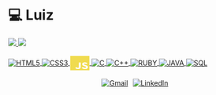 # 💻 Luiz

 <div>
   <a href="https://github.com/Luiz-BSanto">
   <img height="180em" src="https://github-readme-stats.vercel.app/api?username=Luiz-BSantos&show_icons=true&theme=radical&include_all_commits=true&locale=pt-br"/>
    <img height="200em" src="https://github-readme-stats.vercel.app/api/top-langs/?username=Luiz-BSantos&theme=radical&include_all_commits=true&locale=pt-br"/>
    
</div>
    
<div style="display: inline_block"><br>
  <img align="center" alt="HTML5" height="30" width="40" src="https://cdn.jsdelivr.net/gh/devicons/devicon@latest/icons/html5/html5-original.svg" />
  <img align="center" alt="CSS3" height="30" width="40" src="https://cdn.jsdelivr.net/gh/devicons/devicon@latest/icons/css3/css3-original.svg" />
  <img align="center" alt="JS" height="30" width="40" src="https://raw.githubusercontent.com/devicons/devicon/master/icons/javascript/javascript-plain.svg">
  <img align="center" alt="C" height="30" width="40" src="https://cdn.jsdelivr.net/gh/devicons/devicon@latest/icons/c/c-original.svg">
  <img align="center" alt="C++" height="30" width="40" src="https://cdn.jsdelivr.net/gh/devicons/devicon@latest/icons/cplusplus/cplusplus-original.svg"">
  <img align="center" alt="RUBY" height="30" width="40" src="https://cdn.jsdelivr.net/gh/devicons/devicon@latest/icons/ruby/ruby-original.svg" />
  <img align="center" alt="JAVA" height="30" width="40" src="https://cdn.jsdelivr.net/gh/devicons/devicon@latest/icons/java/java-original.svg" />
  <img align="center" alt="SQL" height="30" width="40" src="https://cdn.jsdelivr.net/gh/devicons/devicon@latest/icons/azuresqldatabase/azuresqldatabase-original.svg" />

   


</div>
 
<br>
 
<div style="display: flex; justify-content: center; gap: 10px; align-items: center;">

  <a href="mailto:luizantoniobarbosa74@gmail.com?subject=Contato&body=Olá,%20gostaria%20de%20entrar%20em%20contato." target="_blank">
    <img src="https://img.shields.io/badge/-Gmail-%23333?style=for-the-badge&logo=gmail&logoColor=white" alt="Gmail">
  </a>

  <a href="https://www.linkedin.com/in/seu-perfil" target="_blank">
    <img src="https://img.shields.io/badge/-LinkedIn-%230077B5?style=for-the-badge&logo=linkedin&logoColor=white" alt="LinkedIn">
  </a>
</div>

